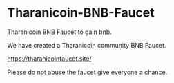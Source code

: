 # Tharanicoin-BNB-Faucet
Tharanicoin BNB Faucet to gain bnb.

We have created a Tharanicoin community BNB Faucet.

https://tharanicoinfaucet.site/

Please do not abuse the faucet give everyone a chance.
